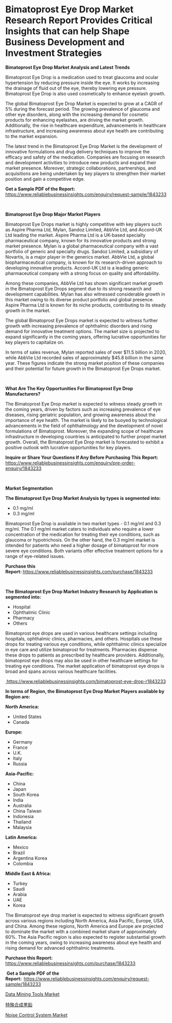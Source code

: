 <p><h1>Bimatoprost Eye Drop Market Research Report Provides Critical Insights that can help Shape Business Development and Investment Strategies</h1></p><p><strong>Bimatoprost Eye Drop Market Analysis and Latest Trends</strong></p>
<p><p>Bimatoprost Eye Drop is a medication used to treat glaucoma and ocular hypertension by reducing pressure inside the eye. It works by increasing the drainage of fluid out of the eye, thereby lowering eye pressure. Bimatoprost Eye Drop is also used cosmetically to enhance eyelash growth.</p><p>The global Bimatoprost Eye Drop Market is expected to grow at a CAGR of 5% during the forecast period. The growing prevalence of glaucoma and other eye disorders, along with the increasing demand for cosmetic products for enhancing eyelashes, are driving the market growth. Additionally, the rise in healthcare expenditure, advancements in healthcare infrastructure, and increasing awareness about eye health are contributing to the market expansion.</p><p>The latest trend in the Bimatoprost Eye Drop Market is the development of innovative formulations and drug delivery techniques to improve the efficacy and safety of the medication. Companies are focusing on research and development activities to introduce new products and expand their market presence. Moreover, strategic collaborations, partnerships, and acquisitions are being undertaken by key players to strengthen their market position and gain a competitive edge.</p></p>
<p><strong>Get a Sample PDF of the Report:&nbsp;</strong> <a href="https://www.reliablebusinessinsights.com/enquiry/request-sample/1843233">https://www.reliablebusinessinsights.com/enquiry/request-sample/1843233</a></p>
<p>&nbsp;</p>
<p><strong>Bimatoprost Eye Drop Major Market Players</strong></p>
<p><p>Bimatoprost Eye Drops market is highly competitive with key players such as Aspire Pharma Ltd, Mylan, Sandoz Limited, AbbVie Ltd, and Accord-UK Ltd leading the market. Aspire Pharma Ltd is a UK-based specialty pharmaceutical company, known for its innovative products and strong market presence. Mylan is a global pharmaceutical company with a vast portfolio of generic and specialty drugs. Sandoz Limited, a subsidiary of Novartis, is a major player in the generics market. AbbVie Ltd, a global biopharmaceutical company, is known for its research-driven approach to developing innovative products. Accord-UK Ltd is a leading generic pharmaceutical company with a strong focus on quality and affordability.</p><p>Among these companies, AbbVie Ltd has shown significant market growth in the Bimatoprost Eye Drops segment due to its strong research and development capabilities. Mylan has also witnessed considerable growth in this market owing to its diverse product portfolio and global presence. Aspire Pharma Ltd is known for its niche products, contributing to its steady growth in the market.</p><p>The global Bimatoprost Eye Drops market is expected to witness further growth with increasing prevalence of ophthalmic disorders and rising demand for innovative treatment options. The market size is projected to expand significantly in the coming years, offering lucrative opportunities for key players to capitalize on.</p><p>In terms of sales revenue, Mylan reported sales of over $11.5 billion in 2020, while AbbVie Ltd recorded sales of approximately $45.8 billion in the same year. These figures indicate the strong market position of these companies and their potential for future growth in the Bimatoprost Eye Drops market.</p></p>
<p>&nbsp;</p>
<p><strong>What Are The Key Opportunities For Bimatoprost Eye Drop Manufacturers?</strong></p>
<p><p>The Bimatoprost Eye Drop market is expected to witness steady growth in the coming years, driven by factors such as increasing prevalence of eye diseases, rising geriatric population, and growing awareness about the importance of eye health. The market is likely to be buoyed by technological advancements in the field of ophthalmology and the development of novel formulations of Bimatoprost. Moreover, the expanding scope of healthcare infrastructure in developing countries is anticipated to further propel market growth. Overall, the Bimatoprost Eye Drop market is forecasted to exhibit a positive outlook with lucrative opportunities for key players.</p></p>
<p><strong>Inquire or Share Your Questions If Any Before Purchasing This Report:</strong> <a href="https://www.reliablebusinessinsights.com/enquiry/pre-order-enquiry/1843233">https://www.reliablebusinessinsights.com/enquiry/pre-order-enquiry/1843233</a></p>
<p>&nbsp;</p>
<p><strong>Market Segmentation</strong></p>
<p><strong>The Bimatoprost Eye Drop Market Analysis by types is segmented into:</strong></p>
<p><ul><li>0.1 mg/ml</li><li>0.3 mg/ml</li></ul></p>
<p><p>Bimatoprost Eye Drop is available in two market types - 0.1 mg/ml and 0.3 mg/ml. The 0.1 mg/ml market caters to individuals who require a lower concentration of the medication for treating their eye conditions, such as glaucoma or hypotrichosis. On the other hand, the 0.3 mg/ml market is intended for patients who need a higher dosage of bimatoprost for more severe eye conditions. Both variants offer effective treatment options for a range of eye-related issues.</p></p>
<p><strong>Purchase this Report:&nbsp;</strong><a href="https://www.reliablebusinessinsights.com/purchase/1843233">https://www.reliablebusinessinsights.com/purchase/1843233</a></p>
<p>&nbsp;</p>
<p><strong>The Bimatoprost Eye Drop Market Industry Research by Application is segmented into:</strong></p>
<p><ul><li>Hospital</li><li>Ophthalmic Clinic</li><li>Pharmacy</li><li>Others</li></ul></p>
<p><p>Bimatoprost eye drops are used in various healthcare settings including hospitals, ophthalmic clinics, pharmacies, and others. Hospitals use these drops for treating various eye conditions, while ophthalmic clinics specialize in eye care and utilize bimatoprost for treatments. Pharmacies dispense these drops to patients as prescribed by healthcare providers. Additionally, bimatoprost eye drops may also be used in other healthcare settings for treating eye conditions. The market application of bimatoprost eye drops is broad and spans across various healthcare facilities.</p></p>
<p><a href="https://www.reliablebusinessinsights.com/bimatoprost-eye-drop-r1843233">&nbsp;https://www.reliablebusinessinsights.com/bimatoprost-eye-drop-r1843233</a></p>
<p><strong>In terms of Region, the Bimatoprost Eye Drop Market Players available by Region are:</strong></p>
<p>
    <p> <strong> North America: </strong>
        <ul>
            <li>United States</li>
            <li>Canada</li>
        </ul>
        </p> 
    <p> <strong> Europe: </strong>
        <ul>
            <li>Germany</li>
            <li>France</li>
            <li>U.K.</li>
            <li>Italy</li>
            <li>Russia</li>
        </ul>
        </p> 
    <p> <strong> Asia-Pacific: </strong>
        <ul>
            <li>China</li>
            <li>Japan</li>
            <li>South Korea</li>
            <li>India</li>
            <li>Australia</li>
            <li>China Taiwan</li>
            <li>Indonesia</li>
            <li>Thailand</li>
            <li>Malaysia</li>
        </ul>
        </p> 
    <p> <strong> Latin America: </strong>
        <ul>
            <li>Mexico</li>
            <li>Brazil</li>
            <li>Argentina Korea</li>
            <li>Colombia</li>
        </ul>
        </p> 
    <p> <strong> Middle East & Africa: </strong>
        <ul>
            <li>Turkey</li>
            <li>Saudi</li>
            <li>Arabia</li>
            <li>UAE</li>
            <li>Korea</li>
        </ul>
    </p>
    </p>
<p><p>The Bimatoprost eye drop market is expected to witness significant growth across various regions including North America, Asia Pacific, Europe, USA, and China. Among these regions, North America and Europe are projected to dominate the market with a combined market share of approximately 60%. The Asia Pacific region is also expected to register substantial growth in the coming years, owing to increasing awareness about eye health and rising demand for advanced ophthalmic treatments.</p></p>
<p><strong>Purchase this Report: </strong><a href="https://www.reliablebusinessinsights.com/purchase/1843233">https://www.reliablebusinessinsights.com/purchase/1843233</a></p>
<p>&nbsp;<strong>Get a Sample PDF of the Report:&nbsp;&nbsp;</strong><a href="https://www.reliablebusinessinsights.com/enquiry/request-sample/1843233">https://www.reliablebusinessinsights.com/enquiry/request-sample/1843233</a></p>
<p><strong></strong></p>
<p><p><a href="https://github.com/airdrophunter675/Market-Research-Report-List-1/blob/main/data-mining-tools-market.md">Data Mining Tools Market</a></p><p><a href="https://github.com/CarlieShields/Market-Research-Report-List-2/blob/main/2622333178811.md">特殊合成黒鉛</a></p><p><a href="https://github.com/aafbctfl75/Market-Research-Report-List-1/blob/main/noise-control-system-market.md">Noise Control System Market</a></p></p>